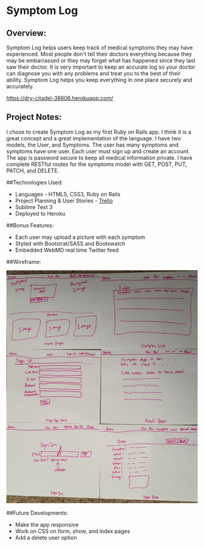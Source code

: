 # Symptom Log

## Overview:

Symptom Log helps users keep track of medical symptoms they may have experienced. Most people don't tell their doctors everything because they may be embarrassed or they may forget what has happened since they last saw their doctor. It is very important to keep an accurate log so your doctor can diagnose you with any problems and treat you to the best of their ability. Symptom Log helps you keep everything in one place securely and accurately.

<https://dry-citadel-38606.herokuapp.com/>

## Project Notes:

I chose to create Symptom Log as my first Ruby on Rails app. I think it is a great concept and a great implementation of the language. I have two models, the User, and Symptoms. The user has many symptoms and symptoms have one user. Each user must sign up and create an account. The app is password secure to keep all medical information private. I have complete RESTful routes for the symptoms model with GET, POST, PUT, PATCH, and DELETE. 

##Technologies Used:

- Languages - HTML5, CSS3, Ruby on Rails
- Project Planning & User Stories - [Trello](https://trello.com/b/tmtWzxK0/full-stack-app)
- Sublime Text 3
- Deployed to Heroku

##Bonus Features:

- Each user may upload a picture with each symptom
- Styled with Bootstrat/SASS and Bootswatch
- Embedded WebMD real time Twitter feed 

##Wireframe:

![](./wireframes.jpg)

##Future Developments:

- Make the app responsive
- Work on CSS on form, show, and index pages
- Add a delete user option